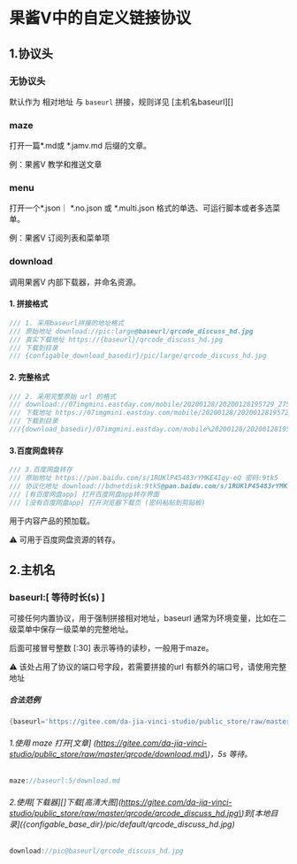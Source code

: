 # 果酱V中的自定义链接协议

## 1.协议头

### 无协议头

默认作为 相对地址 与 `baseurl`  拼接，规则详见 [主机名baseurl][]

### maze

打开一篇*.md或 *.jamv.md 后缀的文章。

例：果酱V 教学和推送文章

### menu

打开一个*.json｜ *.no.json 或 *.multi.json 格式的单选、可运行脚本或者多选菜单。

例：果酱V 订阅列表和菜单项

### download

调用果酱V 内部下载器，并命名资源。

#### 1. 拼接格式

```dart
/// 1. 采用baseurl拼接的地址格式
/// 原始地址 download://pic:large@baseurl/qrcode_discuss_hd.jpg
/// 真实下载地址 https://{baseurl}/qrcode_discuss_hd.jpg
/// 下载到目录
/// {configable_download_basedir}/pic/large/qrcode_discuss_hd.jpg
```

#### 2. 完整格式

```dart
/// 2. 采用完整原始 url 的格式
/// download://07imgmini.eastday.com/mobile/20200128/20200128195729_275630d2393efd694875aace7880a711_3.jpeg
/// 下载地址 https://07imgmini.eastday.com/mobile/20200128/20200128195729_275630d2393efd694875aace7880a711_3.jpeg
/// 下载到目录
///{download_basedir}/07imgmini.eastday.com/mobile%20200128/20200128195729_275630d2393efd694875aace7880a711_3.jpeg
```

#### 3.百度网盘转存

```dart
/// 3.百度网盘转存
/// 原始地址 https://pan.baidu.com/s/1RUKlP45483rYMKE4Iqy-eQ 密码:9tk5
/// 协议化地址 download://bdnetdisk:9tk5@pan.baidu.com/s/1RUKlP45483rYMKE4Iqy-eQ
/// [有百度网盘app] 打开百度网盘app转存界面
/// [没有百度网盘app] 打开浏览器下载页 (密码粘贴到剪贴板)
```



用于内容产品的预加载。

⚠️ 可用于百度网盘资源的转存。

## 2.主机名

### baseurl:[ 等待时长(s) ]

可接任何内置协议，用于强制拼接相对地址，baseurl 通常为环境变量，比如在二级菜单中保存一级菜单的完整地址。

后面可接冒号整数 [:30] 表示等待的读秒，一般用于maze。

⚠️ 该处占用了协议的端口号字段，若需要拼接的url 有额外的端口号，请使用完整地址

##### 合法范例

```dart
{baseurl='https://gitee.com/da-jia-vinci-studio/public_store/raw/master/qrcode/404.md'}
```

###### 1.使用 maze 打开[文章] \(https://gitee.com/da-jia-vinci-studio/public_store/raw/master/qrcode/download.md\)，5s 等待。

```dart
maze://baseurl:5/download.md
```

###### 2.使用[下载器][]下载[高清大图]\(https://gitee.com/da-jia-vinci-studio/public_store/raw/master/qrcode/qrcode_discuss_hd.jpg\)到[本地目录]\({configable_base_dir}/pic/default/qrcode_discuss_hd.jpg\)

```dart
download://pic@baseurl/qrcode_discuss_hd.jpg
```

